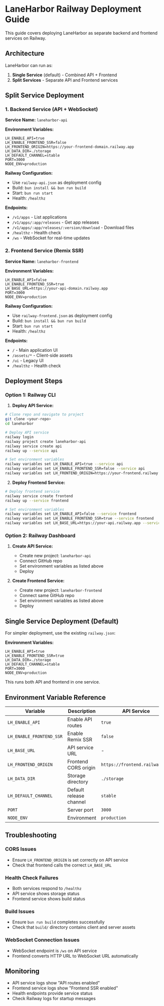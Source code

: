 # LaneHarbor Railway Deployment Guide

This guide covers deploying LaneHarbor as separate backend and frontend services on Railway.

## Architecture

LaneHarbor can run as:
1. **Single Service** (default) - Combined API + Frontend
2. **Split Services** - Separate API and Frontend services

## Split Service Deployment

### 1. Backend Service (API + WebSocket)

**Service Name:** `laneharbor-api`

**Environment Variables:**
```
LH_ENABLE_API=true
LH_ENABLE_FRONTEND_SSR=false
LH_FRONTEND_ORIGIN=https://your-frontend-domain.railway.app
LH_DATA_DIR=./storage
LH_DEFAULT_CHANNEL=stable
PORT=3000
NODE_ENV=production
```

**Railway Configuration:**
- Use `railway-api.json` as deployment config
- Build: `bun install && bun run build`
- Start: `bun run start`
- Health: `/healthz`

**Endpoints:**
- `/v1/apps` - List applications
- `/v1/apps/:app/releases` - Get app releases
- `/v1/apps/:app/releases/:version/download` - Download files
- `/healthz` - Health check
- `/ws` - WebSocket for real-time updates

### 2. Frontend Service (Remix SSR)

**Service Name:** `laneharbor-frontend`

**Environment Variables:**
```
LH_ENABLE_API=false
LH_ENABLE_FRONTEND_SSR=true
LH_BASE_URL=https://your-api-domain.railway.app
PORT=3000
NODE_ENV=production
```

**Railway Configuration:**
- Use `railway-frontend.json` as deployment config
- Build: `bun install && bun run build`
- Start: `bun run start`
- Health: `/healthz`

**Endpoints:**
- `/` - Main application UI
- `/assets/*` - Client-side assets
- `/ui` - Legacy UI
- `/healthz` - Health check

## Deployment Steps

### Option 1: Railway CLI

1. **Deploy API Service:**
```bash
# Clone repo and navigate to project
git clone <your-repo>
cd laneharbor

# Deploy API service
railway login
railway project create laneharbor-api
railway service create api
railway up --service api

# Set environment variables
railway variables set LH_ENABLE_API=true --service api
railway variables set LH_ENABLE_FRONTEND_SSR=false --service api
railway variables set LH_FRONTEND_ORIGIN=https://your-frontend.railway.app --service api
```

2. **Deploy Frontend Service:**
```bash
# Deploy frontend service
railway service create frontend
railway up --service frontend

# Set environment variables
railway variables set LH_ENABLE_API=false --service frontend
railway variables set LH_ENABLE_FRONTEND_SSR=true --service frontend
railway variables set LH_BASE_URL=https://your-api.railway.app --service frontend
```

### Option 2: Railway Dashboard

1. **Create API Service:**
   - Create new project: `laneharbor-api`
   - Connect GitHub repo
   - Set environment variables as listed above
   - Deploy

2. **Create Frontend Service:**
   - Create new project: `laneharbor-frontend`
   - Connect same GitHub repo
   - Set environment variables as listed above
   - Deploy

## Single Service Deployment (Default)

For simpler deployment, use the existing `railway.json`:

**Environment Variables:**
```
LH_ENABLE_API=true
LH_ENABLE_FRONTEND_SSR=true
LH_DATA_DIR=./storage
LH_DEFAULT_CHANNEL=stable
PORT=3000
NODE_ENV=production
```

This runs both API and frontend in one service.

## Environment Variable Reference

| Variable | Description | API Service | Frontend Service |
|----------|-------------|-------------|------------------|
| `LH_ENABLE_API` | Enable API routes | `true` | `false` |
| `LH_ENABLE_FRONTEND_SSR` | Enable Remix SSR | `false` | `true` |
| `LH_BASE_URL` | API service URL | - | `https://api.railway.app` |
| `LH_FRONTEND_ORIGIN` | Frontend CORS origin | `https://frontend.railway.app` | - |
| `LH_DATA_DIR` | Storage directory | `./storage` | - |
| `LH_DEFAULT_CHANNEL` | Default release channel | `stable` | - |
| `PORT` | Server port | `3000` | `3000` |
| `NODE_ENV` | Environment | `production` | `production` |

## Troubleshooting

### CORS Issues
- Ensure `LH_FRONTEND_ORIGIN` is set correctly on API service
- Check that frontend calls the correct `LH_BASE_URL`

### Health Check Failures
- Both services respond to `/healthz`
- API service shows storage status
- Frontend service shows build status

### Build Issues
- Ensure `bun run build` completes successfully
- Check that `build/` directory contains client and server assets

### WebSocket Connection Issues
- WebSocket endpoint is `/ws` on API service
- Frontend converts HTTP URL to WebSocket URL automatically

## Monitoring

- API service logs show "API routes enabled"
- Frontend service logs show "Frontend SSR enabled"
- Health endpoints provide service status
- Check Railway logs for startup messages
